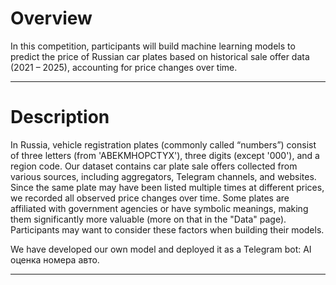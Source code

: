# Overview
In this competition, participants will build machine learning models to predict the price of Russian car plates based on historical sale offer data (2021 – 2025), accounting for price changes over time.

-----

# Description
In Russia, vehicle registration plates (commonly called “numbers”) consist of three letters (from 'ABEKMHOPCTYX'), three digits (except '000'), and a region code. Our dataset contains car plate sale offers collected from various sources, including aggregators, Telegram channels, and websites. Since the same plate may have been listed multiple times at different prices, we recorded all observed price changes over time. Some plates are affiliated with government agencies or have symbolic meanings, making them significantly more valuable (more on that in the "Data" page). Participants may want to consider these factors when building their models.

We have developed our own model and deployed it as a Telegram bot: AI оценка номера авто.

-----

